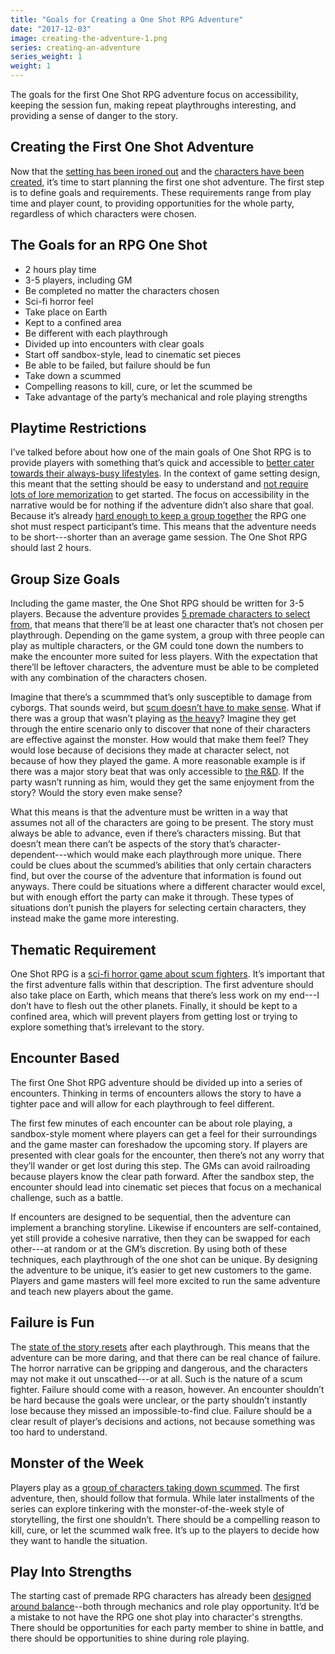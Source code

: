 ```yaml
---
title: "Goals for Creating a One Shot RPG Adventure"
date: "2017-12-03"
image: creating-the-adventure-1.png
series: creating-an-adventure
series_weight: 1
weight: 1
---
```


The goals for the first One Shot RPG adventure focus on accessibility, keeping the session fun, making repeat playthroughs interesting, and providing a sense of danger to the story.<!--more-->

## Creating the First One Shot Adventure
Now that the [setting has been ironed out](/blog/creating-the-setting/summary/) and the [characters have been created](/blog/creating-the-characters/series-recap/), it’s time to start planning the first one shot adventure. The first step is to define goals and requirements. These requirements range from play time and player count, to providing opportunities for the whole party, regardless of which characters were chosen.

## The Goals for an RPG One Shot
- 2 hours play time
- 3-5 players, including GM
- Be completed no matter the characters chosen
- Sci-fi horror feel
- Take place on Earth
- Kept to a confined area
- Be different with each playthrough
- Divided up into encounters with clear goals
- Start off sandbox-style, lead to cinematic set pieces
- Be able to be failed, but failure should be fun
- Take down a scummed
- Compelling reasons to kill, cure, or let the scummed be
- Take advantage of the party’s mechanical and role playing strengths

## Playtime Restrictions
I’ve talked before about how one of the main goals of One Shot RPG is to provide players with something that’s quick and accessible to [better cater towards their always-busy lifestyles](/blog/creating-the-setting/justification-for-one-shot-rpg/#the-issue-of-preparation-and-accessibility). In the context of game setting design, this meant that the setting should be easy to understand and [not require lots of lore memorization](/blog/creating-the-setting/requirements-for-a-role-playing-game-setting/#gameplay-and-experience-requirements) to get started. The focus on accessibility in the narrative would be for nothing if the adventure didn’t also share that goal. Because it’s already [hard enough to keep a group together](/blog/creating-the-setting/justification-for-one-shot-rpg/#the-issue-of-organizing-a-group) the RPG one shot must respect participant’s time. This means that the adventure needs to be short---shorter than an average game session. The One Shot RPG should last 2 hours.

## Group Size Goals
Including the game master, the One Shot RPG should be written for 3-5 players. Because the adventure provides [5 premade characters to select from](/blog/creating-the-characters/premade-rpg-characters/), that means that there’ll be at least one character that’s not chosen per playthrough. Depending on the game system, a group with three people can play as multiple characters, or the GM could tone down the numbers to make the encounter more suited for less players. With the expectation that there’ll be leftover characters, the adventure must be able to be completed with any combination of the characters chosen.

Imagine that there’s a scummmed that’s only susceptible to damage from cyborgs. That sounds weird, but [scum doesn’t have to make sense](/blog/creating-the-characters/abilities-weaponry/#scummed-weapons-and-abilities). What if there was a group that wasn’t playing as [the heavy](/blog/creating-the-characters/heavy-premade-rpg-character/)? Imagine they get through the entire scenario only to discover that none of their characters are effective against the monster. How would that make them feel? They would lose because of decisions they made at character select, not because of how they played the game. A more reasonable example is if there was a major story beat that was only accessible to [the R&D](/blog/creating-the-characters/corporate-rd-premade-rpg-character/). If the party wasn’t running as him, would they get the same enjoyment from the story? Would the story even make sense?

What this means is that the adventure must be written in a way that assumes not all of the characters are going to be present. The story must always be able to advance, even if there’s characters missing. But that doesn’t mean there can’t be aspects of the story that’s character-dependent---which would make each playthrough more unique. There could be clues about the scummed’s abilities that only certain characters find, but over the course of the adventure that information is found out anyways. There could be situations where a different character would excel, but with enough effort the party can make it through. These types of situations don’t punish the players for selecting certain characters, they instead make the game more interesting.

## Thematic Requirement
One Shot RPG is a [sci-fi horror game about scum fighters](/blog/creating-the-setting/better-elevator-pitch/#giving-the-characters-reason). It’s important that the first adventure falls within that description. The first adventure should also take place on Earth, which means that there’s less work on my end---I don’t have to flesh out the other planets. Finally, it should be kept to a confined area, which will prevent players from getting lost or trying to explore something that’s irrelevant to the story.

## Encounter Based
The first One Shot RPG adventure should be divided up into a series of encounters. Thinking in terms of encounters allows the story to have a tighter pace and will allow for each playthrough to feel different.

The first few minutes of each encounter can be about role playing, a sandbox-style moment where players can get a feel for their surroundings and the game master can foreshadow the upcoming story. If players are presented with clear goals for the encounter, then there’s not any worry that they’ll wander or get lost during this step. The GMs can avoid railroading because players know the clear path forward. After the sandbox step, the encounter should lead into cinematic set pieces that focus on a mechanical challenge, such as a battle.

If encounters are designed to be sequential, then the adventure can implement a branching storyline. Likewise if encounters are self-contained, yet still provide a cohesive narrative, then they can be swapped for each other---at random or at the GM’s discretion. By using both of these techniques, each playthrough of the one shot can be unique. By designing the adventure to be unique, it’s easier to get new customers to the game. Players and game masters will feel more excited to run the same adventure and teach new players about the game.

## Failure is Fun
The [state of the story resets](/blog/creating-the-setting/justification-for-one-shot-rpg/#the-issue-of-organizing-a-group) after each playthrough. This means that the adventure can be more daring, and that there can be real chance of failure. The horror narrative can be gripping and dangerous, and the characters may not make it out unscathed---or at all. Such is the nature of a scum fighter. Failure should come with a reason, however. An encounter shouldn’t be hard because the goals were unclear, or the party shouldn’t instantly lose because they missed an impossible-to-find clue. Failure should be a clear result of player’s decisions and actions, not because something was too hard to understand.

## Monster of the Week
Players play as a [group of characters taking down  scummed](/blog/creating-the-setting/expanding-upon-scum-and-horror/#scum-fighters). The first adventure, then, should follow that formula. While later installments of the series can explore tinkering with the monster-of-the-week style of storytelling, the first one shouldn’t. There should be a compelling reason to kill, cure, or let the scummed walk free. It’s up to the players to decide how they want to handle the situation.

## Play Into Strengths
The starting cast of premade RPG characters has already been [designed around balance](/blog/creating-the-characters/gameplay-and-narrative-goals/#gameplay-niche)--both through mechanics and role play opportunity. It’d be a mistake to not have the RPG one shot play into character's strengths. There should be opportunities for each party member to shine in battle, and there should be opportunities to shine during role playing.
